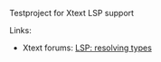 Testproject for Xtext LSP support

Links:

* Xtext forums: [LSP: resolving types](https://www.eclipse.org/forums/index.php/m/1780255/#msg_1780255)